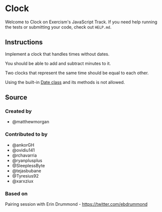 # Clock

Welcome to Clock on Exercism's JavaScript Track.
If you need help running the tests or submitting your code, check out `HELP.md`.

## Instructions

Implement a clock that handles times without dates.

You should be able to add and subtract minutes to it.

Two clocks that represent the same time should be equal to each other.

Using the built-in [Date class](https://developer.mozilla.org/en-US/docs/Web/JavaScript/Reference/Global_Objects/Date) and its methods is not allowed.

## Source

### Created by

- @matthewmorgan

### Contributed to by

- @ankorGH
- @ovidiu141
- @rchavarria
- @ryanplusplus
- @SleeplessByte
- @tejasbubane
- @Tyresius92
- @xarxziux

### Based on

Pairing session with Erin Drummond - https://twitter.com/ebdrummond